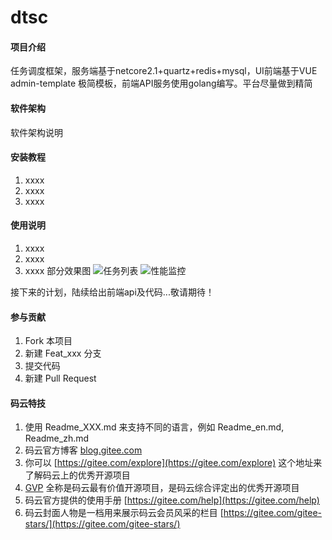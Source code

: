 # dtsc

#### 项目介绍
任务调度框架，服务端基于netcore2.1+quartz+redis+mysql，UI前端基于VUE admin-template 极简模板，前端API服务使用golang编写。平台尽量做到精简

#### 软件架构
软件架构说明


#### 安装教程

1. xxxx
2. xxxx
3. xxxx

#### 使用说明

1. xxxx
2. xxxx
3. xxxx
部分效果图
![任务列表](https://images.gitee.com/uploads/images/2018/1022/161347_443566a4_671199.png "屏幕截图.png")
![性能监控](https://images.gitee.com/uploads/images/2018/1022/161521_17f508e8_671199.png "屏幕截图.png")

接下来的计划，陆续给出前端api及代码...敬请期待！



#### 参与贡献

1. Fork 本项目
2. 新建 Feat_xxx 分支
3. 提交代码
4. 新建 Pull Request


#### 码云特技

1. 使用 Readme\_XXX.md 来支持不同的语言，例如 Readme\_en.md, Readme\_zh.md
2. 码云官方博客 [blog.gitee.com](https://blog.gitee.com)
3. 你可以 [https://gitee.com/explore](https://gitee.com/explore) 这个地址来了解码云上的优秀开源项目
4. [GVP](https://gitee.com/gvp) 全称是码云最有价值开源项目，是码云综合评定出的优秀开源项目
5. 码云官方提供的使用手册 [https://gitee.com/help](https://gitee.com/help)
6. 码云封面人物是一档用来展示码云会员风采的栏目 [https://gitee.com/gitee-stars/](https://gitee.com/gitee-stars/)